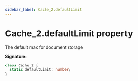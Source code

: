 ```yaml
---
sidebar_label: Cache_2.defaultLimit
---
```


# Cache_2.defaultLimit property

The default max for document storage

**Signature:**

```typescript
class Cache_2 {
  static defaultLimit: number;
}
```
